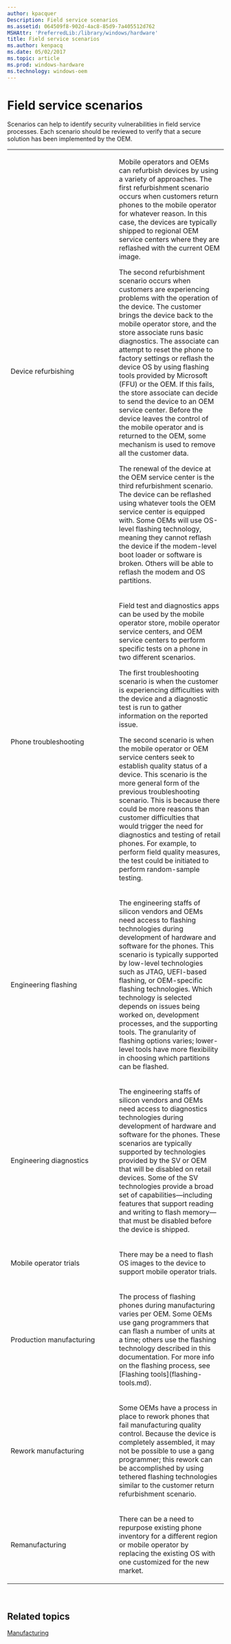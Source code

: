 ```yaml
---
author: kpacquer
Description: Field service scenarios
ms.assetid: 064509f8-902d-4ac8-85d9-7a405512d762
MSHAttr: 'PreferredLib:/library/windows/hardware'
title: Field service scenarios
ms.author: kenpacq
ms.date: 05/02/2017
ms.topic: article
ms.prod: windows-hardware
ms.technology: windows-oem
---
```


# Field service scenarios


Scenarios can help to identify security vulnerabilities in field service processes. Each scenario should be reviewed to verify that a secure solution has been implemented by the OEM.

<table>
<colgroup>
<col width="50%" />
<col width="50%" />
</colgroup>
<tbody>
<tr class="odd">
<td align="left"><p>Device refurbishing</p></td>
<td align="left"><p>Mobile operators and OEMs can refurbish devices by using a variety of approaches. The first refurbishment scenario occurs when customers return phones to the mobile operator for whatever reason. In this case, the devices are typically shipped to regional OEM service centers where they are reflashed with the current OEM image.</p>
<p>The second refurbishment scenario occurs when customers are experiencing problems with the operation of the device. The customer brings the device back to the mobile operator store, and the store associate runs basic diagnostics. The associate can attempt to reset the phone to factory settings or reflash the device OS by using flashing tools provided by Microsoft (FFU) or the OEM. If this fails, the store associate can decide to send the device to an OEM service center. Before the device leaves the control of the mobile operator and is returned to the OEM, some mechanism is used to remove all the customer data.</p>
<p>The renewal of the device at the OEM service center is the third refurbishment scenario. The device can be reflashed using whatever tools the OEM service center is equipped with. Some OEMs will use OS-level flashing technology, meaning they cannot reflash the device if the modem-level boot loader or software is broken. Others will be able to reflash the modem and OS partitions.</p></td>
</tr>
<tr class="even">
<td align="left"><p>Phone troubleshooting</p></td>
<td align="left"><p>Field test and diagnostics apps can be used by the mobile operator store, mobile operator service centers, and OEM service centers to perform specific tests on a phone in two different scenarios.</p>
<p>The first troubleshooting scenario is when the customer is experiencing difficulties with the device and a diagnostic test is run to gather information on the reported issue.</p>
<p>The second scenario is when the mobile operator or OEM service centers seek to establish quality status of a device. This scenario is the more general form of the previous troubleshooting scenario. This is because there could be more reasons than customer difficulties that would trigger the need for diagnostics and testing of retail phones. For example, to perform field quality measures, the test could be initiated to perform random-sample testing.</p></td>
</tr>
<tr class="odd">
<td align="left"><p>Engineering flashing</p></td>
<td align="left"><p>The engineering staffs of silicon vendors and OEMs need access to flashing technologies during development of hardware and software for the phones. This scenario is typically supported by low-level technologies such as JTAG, UEFI-based flashing, or OEM-specific flashing technologies. Which technology is selected depends on issues being worked on, development processes, and the supporting tools. The granularity of flashing options varies; lower-level tools have more flexibility in choosing which partitions can be flashed.</p></td>
</tr>
<tr class="even">
<td align="left"><p>Engineering diagnostics</p></td>
<td align="left"><p>The engineering staffs of silicon vendors and OEMs need access to diagnostics technologies during development of hardware and software for the phones. These scenarios are typically supported by technologies provided by the SV or OEM that will be disabled on retail devices. Some of the SV technologies provide a broad set of capabilities—including features that support reading and writing to flash memory—that must be disabled before the device is shipped.</p></td>
</tr>
<tr class="odd">
<td align="left"><p>Mobile operator trials</p></td>
<td align="left"><p>There may be a need to flash OS images to the device to support mobile operator trials.</p></td>
</tr>
<tr class="even">
<td align="left"><p>Production manufacturing</p></td>
<td align="left"><p>The process of flashing phones during manufacturing varies per OEM. Some OEMs use gang programmers that can flash a number of units at a time; others use the flashing technology described in this documentation. For more info on the flashing process, see [Flashing tools](flashing-tools.md).</p></td>
</tr>
<tr class="odd">
<td align="left"><p>Rework manufacturing</p></td>
<td align="left"><p>Some OEMs have a process in place to rework phones that fail manufacturing quality control. Because the device is completely assembled, it may not be possible to use a gang programmer; this rework can be accomplished by using tethered flashing technologies similar to the customer return refurbishment scenario.</p></td>
</tr>
<tr class="even">
<td align="left"><p>Remanufacturing</p></td>
<td align="left"><p>There can be a need to repurpose existing phone inventory for a different region or mobile operator by replacing the existing OS with one customized for the new market.</p></td>
</tr>
</tbody>
</table>

 

## <span id="related_topics"></span>Related topics


[Manufacturing](index.md)

 

 






